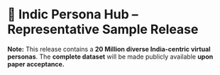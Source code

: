 # 📂 Indic Persona Hub – Representative Sample Release

**Note:** This release contains a **20 Million diverse India-centric virtual personas**. The **complete dataset** will be made publicly available **upon paper acceptance.**
